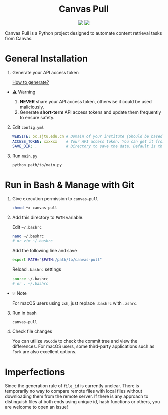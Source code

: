 <h1 align="center">Canvas Pull</h1>

<p align="center">
    <img src="https://img.shields.io/badge/license-MIT-green)" />
    <img src="https://img.shields.io/badge/version-1.0.0-blue" />
</p>


Canvas Pull is a Python project designed to automate content retrieval tasks from Canvas.

# General Installation

1. Generate your API access token

    [How to generate?](https://community.canvaslms.com/t5/Canvas-Basics-Guide/How-do-I-manage-API-access-tokens-in-my-user-account/ta-p/615312)

- ⚠️ Warning
      
  1. **NEVER** share your API access token, otherwise it could be used maliciously.
  2. Generate **short-term** API access tokens and update them frequently to ensure safety. 


2. Edit `config.yml`

    ```yaml
    WEBSITE: oc.sjtu.edu.cn # Domain of your institute (Should be based on Canvas LMS).
    ACCESS_TOKEN: xxxxxx    # Your API access token. You can get it from your Canvas LMS.
    SAVE_DIR: .             # Directory to save the data. Default is the current directory.
    ```

3. Run `main.py`

    ```bash
    python path/to/main.py
    ```



# Run in Bash & Manage with Git

1. Give execution permission to `canvas-pull`

    ```bash
    chmod +x canvas-pull
    ```

2.  Add this directory to `PATH` variable.
    
    Edit `~/.bashrc`

    ```bash
    nano ~/.bashrc
    # or vim ~/.bashrc
    ```

    Add the following line and save

    ```bash
    export PATH="$PATH:/path/to/canvas-pull"
    ```

    Reload `.bashrc` settings

    ```bash
    source ~/.bashrc
    # or . ~/.bashrc
    ``` 


- 💡 Note
    
    For macOS users using `zsh`, just replace `.bashrc` with `.zshrc`.


3. Run in bash

    ```bash
    canvas-pull
    ```

4. Check file changes

    You can utilize `VSCode` to check the commit tree and view the differences. For macOS users, some third-party applications such as `Fork` are also excellent options. 

# Imperfections

Since the generation rule of `file_id` is currently unclear. There is temporarily no way to compare remote files with local files without downloading them from the remote server. If there is any approach to distinguish files at both ends using unique id, hash functions or others, you are welcome to open an issue!
